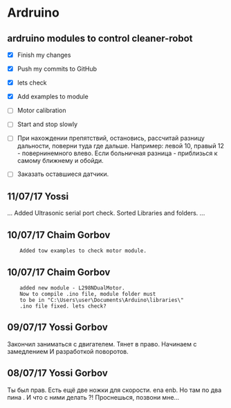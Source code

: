 # Ardruino
## ardruino modules to control cleaner-robot
- [x] Finish my changes
- [X] Push my commits to GitHub
- [X] lets check
- [X] Add examples to module
- [ ] Motor calibration
- [ ] Start and stop slowly
- [ ] При нахождении препятствий, остановись, рассчитай разницу дальности, поверни туда где дальше.
	  Например: левой 10, правый 12 - повернинемного влево. Если больничная разница - приблизься к
	  самому ближнему и обойди.
- [ ] Заказать оставшиеся датчики.


## 11/07/17     Yossi
...
    Added Ultrasonic serial port check. 
	Sorted Libraries and folders.
...

## 10/07/17  	Chaim Gorbov
```
	Added tow examples to check motor module.
```

## 10/07/17 	Chaim Gorbov
```
	added new module - L298NDualMotor.
	Now to compile .ino file, module folder must
	to be in "C:\Users\user\Documents\Arduino\libraries\"
	.ino file fixed. lets check?
```

## 09/07/17		Yossi Gorbov
 Закончил заниматься с двигателем. Тянет в право. Начинаем с замедлением И разработкой поворотов.

## 08/07/17 	Yossi Gorbov
 Ты был прав. Есть ещё две ножки для скорости. ena enb. Но там по два пина . И что с ними делать ?! Проснешься, позвони мне...
